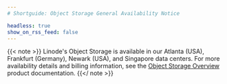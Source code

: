 ```yaml
---
# Shortguide: Object Storage General Availability Notice

headless: true
show_on_rss_feed: false
---
```


{{< note >}}
Linode's Object Storage is available in our Atlanta (USA),  Frankfurt (Germany), Newark (USA), and Singapore data centers. For more availability details and billing information, see the [Object Storage Overview](/docs/products/storage/object-storage/) product documentation.
{{</ note >}}

